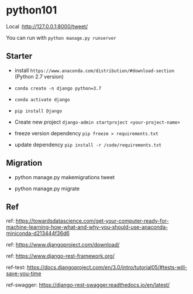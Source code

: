 # python101

Local :http://127.0.0.1:8000/tweet/

You can run with `python manage.py runserver`

## Starter

- install `https://www.anaconda.com/distribution/#download-section` (Python 2.7 version)

- `conda create -n django python=3.7`

- `conda activate django`

- `pip install Django`

- Create new project `django-admin startproject <your-project-name>`

- freeze version dependency `pip freeze > requirements.txt`

- update dependency `pip install -r /code/requirements.txt`

## Migration

- python manage.py makemigrations tweet

- python manage.py migrate

## Ref

ref: https://towardsdatascience.com/get-your-computer-ready-for-machine-learning-how-what-and-why-you-should-use-anaconda-miniconda-d213444f36d6

ref: https://www.djangoproject.com/download/

ref: https://www.django-rest-framework.org/

ref-test: https://docs.djangoproject.com/en/3.0/intro/tutorial05/#tests-will-save-you-time

ref-swagger: https://django-rest-swagger.readthedocs.io/en/latest/
